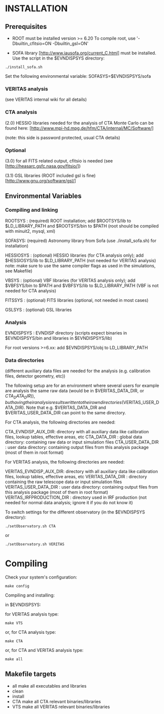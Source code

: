 #  INSTALLATION

## Prerequisites

- ROOT must be installed 
  version >= 6.20
  To compile root, use '-Dbuiltin_cfitsio=ON -Dbuiltin_gsl=ON'

- SOFA library [http://www.iausofa.org/current_C.html] must be installed. Use the script in the $EVNDISPSYS directory:
```
./install_sofa.sh
```
Set the following environmental variable:  SOFASYS=$EVNDISPSYS/sofa

### VERITAS analysis

(see VERITAS internal wiki for all details)

### CTA analysis

(2.0) HESSIO libraries needed for the analysis of CTA Monte Carlo can be found here:
   [http://www.mpi-hd.mpg.de/hfm/CTA/internal/MC/Software/]

   (note: this side is password protected, usual CTA details)

### Optional

(3.0) for all FITS related output, cfitsio is needed (see [http://heasarc.gsfc.nasa.gov/fitsio/])

(3.1) GSL libraries (ROOT included gsl is fine)
      [http://www.gnu.org/software/gsl/]

## Environmental Variables

### Compiling and linking

ROOTSYS :   (required) ROOT installation; add $ROOTSYS/lib to $LD_LIBRARY_PATH and $ROOTSYS/bin to $PATH 
            (root should be compiled with minuit2, mysql, xml)

SOFASYS:    (required) Astronomy library from Sofa (use ./install_sofa.sh) for installation)

HESSIOSYS : (optional) HESSIO libraries (for CTA analysis only); add $HESSIOSYS/lib to $LD_LIBRARY_PATH (not needed for VERITAS analysis)
            note: make sure to use the same compiler flags as used in the simulations, see Makefile)

VBSYS :     (optional) VBF libraries (for VERITAS analysis only); add $VBFSYS/bin to $PATH and $VBFSYS/lib to $LD_LIBRARY_PATH
            (VBF is not needed for CTA analysis)

FITSSYS :   (optional) FITS libraries (optional, not needed in most cases)

GSLSYS :    (optional) GSL libraries

### Analysis

EVNDISPSYS : EVNDISP directory (scripts expect binaries in $EVNDISPSYS/bin and libraries in $EVNDISPSYS/lib) 

For root versions >=6.xx: add $EVNDISPSYS/obj to LD_LIBRARY_PATH

### Data directories

(different auxiliary data files are needed for the analysis (e.g. calibration files, detector geometry, etc))

The following setup are for an environment where several users for example are analysis the same raw data
(would be in $VERITAS_DATA_DIR, or $CTA_DATA_DIR)), but having their analysis results written to their own
directories ($VERITAS_USER_DATA_DIR). 
Note that e.g. $VERITAS_DATA_DIR and $VERITAS_USER_DATA_DIR can point to the same directory.

For CTA analysis, the following directories are needed:

CTA_EVNDISP_AUX_DIR:      directory with all auxiliary data like calibration files, lookup tables, effective areas, etc
CTA_DATA_DIR :            global data directory: containing raw data or input simulation files
CTA_USER_DATA_DIR :       user data directory: containing output files from this analysis package (most of them in root format)

For VERITAS analysis, the following directories are needed:

VERITAS_EVNDISP_AUX_DIR:  directory with all auxiliary data like calibration files, lookup tables, effective areas, etc
VERITAS_DATA_DIR :        directory containing the raw telescope data or input simulation files 
VERITAS_USER_DATA_DIR :   user data directory: containing output files from this analysis package (most of them in root format)
VERITAS_IRFPRODUCTION_DIR : directory used in IRF production (not needed for normal data analysis; ignore it if you do not know it)

To switch settings for the different observatory (in the $EVNDISPSYS directory): 
```
./setObservatory.sh CTA
```

or
```
./setObservatory.sh VERITAS
```

# Compiling

Check your system's configuration:
```
make config
```
Compiling and installing:

in $EVNDISPSYS:

for VERITAS analysis type:
```
make VTS
```

or, for CTA analysis type:
```
make CTA
```

or, for CTA and VERITAS analysis type:
```
make all
```

## Makefile targets

- all	make all executables and libraries
- clean
- install
- CTA	make all CTA relevant binaries/libraries
- VTS	make all VERITAS relevant binaries/libraries
